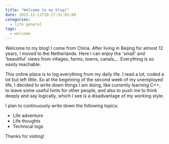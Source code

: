 ```yaml
---
title: "Welcome to my blog!"
date: 2023-12-11T19:17:51-01:00
categories:
  - life general
tags:
  - welcome
---
```

Welcome to my blog! I come from China. After living in Beijing for almost 12 years, I moved to the Netherlands. Here I can enjoy the 'small' and 'beautiful' views from villages, farms, towns, canals,... Everything is so easily reachable.

This online place is to log everything from my daily life. I read a lot, coded a lot but left little. So at the beginning of the second week of my unemployed life, I decided to write down things I am doing, like currently learning C++, to leave some useful hints for other people, and also to push me to think deeply and say logically, which I see is a disadvantage of my working style.

I plan to continuously write down the following topics:
* Life adventure
* Life thoughts
* Technical logs

Thanks for visting!
		
